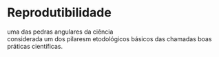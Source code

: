 # Reprodutibilidade
uma das pedras angulares da ciência <br>
considerada um dos pilaresm etodológicos básicos das chamadas  boas práticas científicas.
